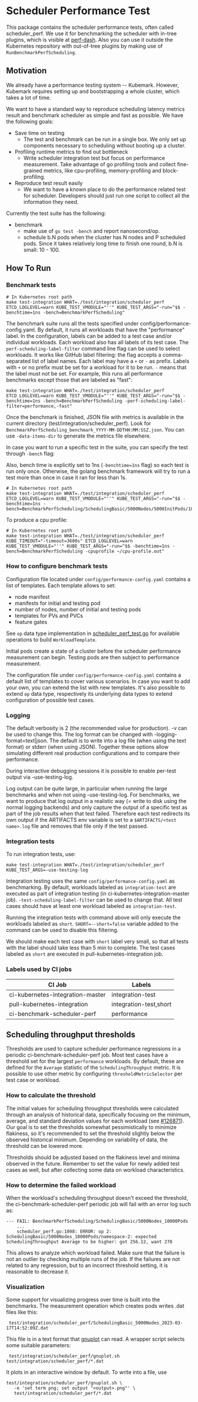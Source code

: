 # Scheduler Performance Test

This package contains the scheduler performance tests, often called scheduler_perf.
We use it for benchmarking the scheduler with in-tree plugins, which is visible at [perf-dash](https://perf-dash.k8s.io/#/?jobname=scheduler-perf-benchmark&metriccategoryname=Scheduler&metricname=BenchmarkPerfResults&Metric=SchedulingThroughput&Name=SchedulingBasic%2F5000Nodes%2Fnamespace-2&extension_point=not%20applicable&result=not%20applicable).
Also you can use it outside the Kubernetes repository with out-of-tree plugins by making use of `RunBenchmarkPerfScheduling`.

## Motivation

We already have a performance testing system -- Kubemark. However, Kubemark requires setting up and bootstrapping a whole cluster, which takes a lot of time.

We want to have a standard way to reproduce scheduling latency metrics result and benchmark scheduler as simple and fast as possible. We have the following goals:

- Save time on testing
  - The test and benchmark can be run in a single box.
    We only set up components necessary to scheduling without booting up a cluster.
- Profiling runtime metrics to find out bottleneck
  - Write scheduler integration test but focus on performance measurement.
    Take advantage of go profiling tools and collect fine-grained metrics,
    like cpu-profiling, memory-profiling and block-profiling.
- Reproduce test result easily
  - We want to have a known place to do the performance related test for scheduler.
    Developers should just run one script to collect all the information they need.

Currently the test suite has the following:

- benchmark
  - make use of `go test -bench` and report nanosecond/op.
  - schedule b.N pods when the cluster has N nodes and P scheduled pods. Since it takes relatively long time to finish one round, b.N is small: 10 - 100.

## How To Run

### Benchmark tests

```shell
# In Kubernetes root path
make test-integration WHAT=./test/integration/scheduler_perf ETCD_LOGLEVEL=warn KUBE_TEST_VMODULE="''" KUBE_TEST_ARGS="-run=^$$ -benchtime=1ns -bench=BenchmarkPerfScheduling"
```

The benchmark suite runs all the tests specified under config/performance-config.yaml.
By default, it runs all workloads that have the "performance" label. In the configuration,
labels can be added to a test case and/or individual workloads. Each workload also has
all labels of its test case. The `perf-scheduling-label-filter` command line flag can
be used to select workloads. It works like GitHub label filtering: the flag accepts
a comma-separated list of label names. Each label may have a `+` or `-` as prefix. Labels with
`+` or no prefix must be set for a workload for it to be run. `-` means that the label must not
be set. For example, this runs all performance benchmarks except those that are labeled
as "fast":
```shell
make test-integration WHAT=./test/integration/scheduler_perf ETCD_LOGLEVEL=warn KUBE_TEST_VMODULE="''" KUBE_TEST_ARGS="-run=^$$ -benchtime=1ns -bench=BenchmarkPerfScheduling -perf-scheduling-label-filter=performance,-fast"
```

Once the benchmark is finished, JSON file with metrics is available in the current directory (test/integration/scheduler_perf). Look for `BenchmarkPerfScheduling_benchmark_YYYY-MM-DDTHH:MM:SSZ.json`.
You can use `-data-items-dir` to generate the metrics file elsewhere.

In case you want to run a specific test in the suite, you can specify the test through `-bench` flag:

Also, bench time is explicitly set to 1ns (`-benchtime=1ns` flag) so each test is run only once.
Otherwise, the golang benchmark framework will try to run a test more than once in case it ran for less than 1s.

```shell
# In Kubernetes root path
make test-integration WHAT=./test/integration/scheduler_perf ETCD_LOGLEVEL=warn KUBE_TEST_VMODULE="''" KUBE_TEST_ARGS="-run=^$$ -benchtime=1ns -bench=BenchmarkPerfScheduling/SchedulingBasic/5000Nodes/5000InitPods/1000PodsToSchedule"
```

To produce a cpu profile:

```shell
# In Kubernetes root path
make test-integration WHAT=./test/integration/scheduler_perf KUBE_TIMEOUT="-timeout=3600s" ETCD_LOGLEVEL=warn KUBE_TEST_VMODULE="''" KUBE_TEST_ARGS="-run=^$$ -benchtime=1ns -bench=BenchmarkPerfScheduling -cpuprofile ~/cpu-profile.out"
```

### How to configure benchmark tests

Configuration file located under `config/performance-config.yaml` contains a list of templates.
Each template allows to set:
- node manifest
- manifests for initial and testing pod
- number of nodes, number of initial and testing pods
- templates for PVs and PVCs
- feature gates

See `op` data type implementation in [scheduler_perf_test.go](scheduler_perf_test.go) 
for available operations to build `WorkloadTemplate`.

Initial pods create a state of a cluster before the scheduler performance measurement can begin.
Testing pods are then subject to performance measurement.

The configuration file under `config/performance-config.yaml` contains a default list of templates to cover
various scenarios. In case you want to add your own, you can extend the list with new templates.
It's also possible to extend `op` data type, respectively its underlying data types
to extend configuration of possible test cases.

### Logging

The default verbosity is 2 (the recommended value for production). -v can be
used to change this. The log format can be changed with
-logging-format=text|json. The default is to write into a log file (when using
the text format) or stderr (when using JSON). Together these options allow
simulating different real production configurations and to compare their
performance.

During interactive debugging sessions it is possible to enable per-test output
via -use-testing-log.

Log output can be quite large, in particular when running the large benchmarks
and when not using -use-testing-log. For benchmarks, we want to produce that
log output in a realistic way (= write to disk using the normal logging
backends) and only capture the output of a specific test as part of the job
results when that test failed. Therefore each test redirects its own output if
the ARTIFACTS env variable is set to a `$ARTIFACTS/<test name>.log` file and
removes that file only if the test passed.


### Integration tests

To run integration tests, use:
```
make test-integration WHAT=./test/integration/scheduler_perf KUBE_TEST_ARGS=-use-testing-log
```

Integration testing uses the same `config/performance-config.yaml` as
benchmarking. By default, workloads labeled as `integration-test`
are executed as part of integration testing (in ci-kubernetes-integration-master job).
`-test-scheduling-label-filter` can be used to change that.
All test cases should have at least one workload labeled as `integration-test`.

Running the integration tests with command above will only execute the workloads labeled as `short`.
`SHORT=--short=false` variable added to the command can be used to disable this filtering.

We should make each test case with `short` label very small,
so that all tests with the label should take less than 5 min to complete.
The test cases labeled as `short` are executed in pull-kubernetes-integration job.

### Labels used by CI jobs

| CI Job                           | Labels                 |
|----------------------------------|------------------------|
| ci-kubernetes-integration-master | integration-test       |
| pull-kubernetes-integration      | integration-test,short |
| ci-benchmark-scheduler-perf      | performance            |

## Scheduling throughput thresholds

Thresholds are used to capture scheduler performance regressions in a periodic ci-benchmark-scheduler-perf job. 
Most test cases have a threshold set for the largest `performance` workloads. 
By default, these are defined for the `Average` statistic of the `SchedulingThroughput` metric. 
It is possible to use other metric by configuring `thresholdMetricSelector` per test case or workload. 

### How to calculate the threshold

The initial values for scheduling throughput thresholds were calculated through an analysis of historical data, 
specifically focusing on the minimum, average, and standard deviation values for each workload 
(see [#126871](https://github.com/kubernetes/kubernetes/pull/126871)). 
Our goal is to set the thresholds somewhat pessimistically to minimize flakiness, 
so it's recommended to set the threshold slightly below the observed historical minimum. 
Depending on variability of data, the threshold can be lowered more. 

Thresholds should be adjusted based on the flakiness level and minima observed in the future. 
Remember to set the value for newly added test cases as well, 
but after collecting some data on workload characteristics.

### How to determine the failed workload

When the workload's scheduling throughput doesn't exceed the threshold, 
the ci-benchmark-scheduler-perf periodic job will fail with an error log such as:

```
--- FAIL: BenchmarkPerfScheduling/SchedulingBasic/5000Nodes_10000Pods
    ...
    scheduler_perf.go:1098: ERROR: op 2: SchedulingBasic/5000Nodes_10000Pods/namespace-2: expected SchedulingThroughput Average to be higher: got 256.12, want 270
```

This allows to analyze which workload failed. Make sure that the failure is not an outlier 
by checking multiple runs of the job. If the failures are not related to any regression, 
but to an incorrect threshold setting, it is reasonable to decrease it.

### Visualization

Some support for visualizing progress over time is built into the
benchmarks. The measurement operation which creates pods writes .dat files like
this:

     test/integration/scheduler_perf/SchedulingBasic_5000Nodes_2023-03-17T14:52:09Z.dat

This file is in a text format that [gnuplot](http://www.gnuplot.info/) can
read. A wrapper script selects some suitable parameters:

     test/integration/scheduler_perf/gnuplot.sh test/integration/scheduler_perf/*.dat

It plots in an interactive window by default. To write into a file, use

    test/integration/scheduler_perf/gnuplot.sh \
       -e 'set term png; set output "<output>.png"' \
       test/integration/scheduler_perf/*.dat
